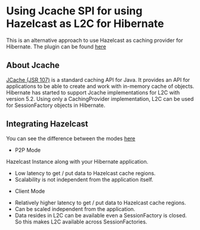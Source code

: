 # Using Jcache SPI for using Hazelcast as L2C for Hibernate

This is an alternative approach to use Hazelcast as caching provider for Hibernate.
The plugin can be found [here](www.github.com/hazelcast/hazelcast/hibernate5)

## About Jcache

[JCache (JSR 107)](https://www.javadoc.io/doc/javax.cache/cache-api/1.1.1) is a standard caching API for Java. 
It provides an API for applications to be able to create and work with in-memory cache of objects. Hibernate has 
started to support Jcache implementations for L2C with version 5.2. Using only a CachingProvider implementation,
L2C can be used for SessionFactory objects in Hibernate. 

## Integrating Hazelcast

You can see the difference between the modes [here](https://hazelcast.zendesk.com/hc/en-us/articles/115004441586-What-s-the-difference-between-client-server-vs-embedded-topologies-)

* P2P Mode

Hazelcast Instance along with your Hibernate application.

- Low latency to get / put data to Hazelcast cache regions.
- Scalability is not independent from the application itself.

* Client Mode

- Relatively higher latency to get / put data to Hazelcast cache regions.
- Can be scaled independent from the application. 
- Data resides in L2C can be available even a SessionFactory is closed. So this makes L2C available
across SessionFactories.

 

